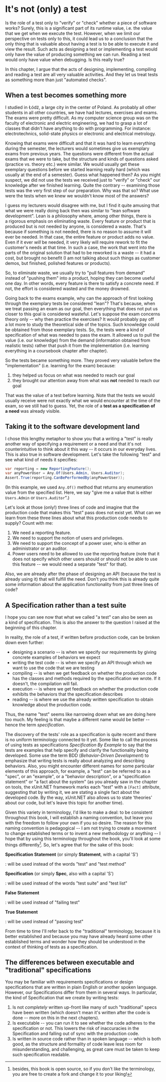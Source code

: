 # It's not (only) a test

Is the role of a test only to "verify" or "check" whether a piece of software works? Surely, this is a significant part of its runtime value, i.e. the value that we get when we execute the test. However, when we limit our perspective on tests only to this, it could lead us to a conclusion that the only thing that is valuable about having a test is to be able to execute it and view the result. Such acts as designing a test or implementing a test would only have the value of producing something we can run. Reading a test would only have value when debugging. Is this really true?

In this chapter, I argue that the acts of designing, implementing, compiling and reading a test are all very valuable activities. And they let us treat tests as something more than just "automated checks".

## When a test becomes something more 

I studied in Łódź, a large city in the center of Poland. As probably all other students in all other countries, we have had lectures, exercises and exams. The exams were pretty difficult. As my computer science group was on the faculty of electronic and electric engineering, we had to grasp a lot of classes that didn't have anything to do with programming. For instance: electrotechnics, solid-state physics or electronic and electrical metrology.

Knowing that exams were difficult and that it was hard to learn everything during the semester, the lecturers would sometimes give us exemplary exams from previous years. The questions were different from the actual exams that we were to take, but the structure and kinds of questions asked (practice vs. theory etc.) were similar. We would usually get these exemplary questions before we started learning really hard (which was usually at the end of a semester). Guess what happened then? As you might suspect, we did not use the tests we received just to "verify" or "check" our knowledge after we finished learning. Quite the contrary -- examining those tests was the very first step of our preparation. Why was that so? What use were the tests when we knew we wouldn't know most of the answers?

I guess my lecturers would disagree with me, but I find it quite amusing that what we were really doing back then was similar to "lean software development". Lean is a philosophy where, among other things, there is a rigorous emphasis on eliminating waste. Every feature or product that is produced but is not needed by anyone, is considered a waste. That's because if something is not needed, there is no reason to assume it will ever be needed. In that case, the entire feature or product adds no value. Even if it ever *will* be needed, it very likely will require rework to fit the customer's needs at that time. In such a case, the work that went into the parts of the original solution that had to be reworked is a waste -- it had a cost, but brought no benefit (I am not talking about such things as customer demos, but finished, polished features or products).

So, to eliminate waste, we usually try to "pull features from demand" instead of "pushing them" into a product, hoping they can become useful one day. In other words, every feature is there to satisfy a concrete need. If not, the effort is considered wasted and the money drowned.

Going back to the exams example, why can the approach of first looking through the exemplary tests be considered "lean"? That's because, when we treat passing an exam as our goal, then everything that does not put us closer to this goal is considered wasteful. Let's suppose the exam concerns theory only -- why then practice the exercises? It would probably pay off a lot more to study the theoretical side of the topics. Such knowledge could be obtained from those exemplary tests. So, the tests were a kind of specification of what was needed to pass the exam. It allowed us to pull the value (i.e. our knowledge) from the demand (information obtained from realistic tests) rather that push it from the implementation (i.e. learning everything in a coursebook chapter after chapter).

So the tests became something more. They proved very valuable before the "implementation" (i.e. learning for the exam) because:

1.  they helped us focus on what was needed to reach our goal
2.  they brought our attention away from what was **not** needed to reach our goal

That was the value of a test before learning. Note that the tests we would usually receive were not exactly what we would encounter at the time of the exam, so we still had to guess. Yet, the role of a **test as a specification of a need** was already visible.

## Taking it to the software development land

I chose this lengthy metaphor to show you that a writing a "test" is really another way of specifying a requirement or a need and that it's not counterintuitive to think about it this way -- it occurs in our everyday lives. This is also true in software development. Let's take the following "test" and see what kind of needs it specifies: 

```csharp
var reporting = new ReportingFeature();
var anyPowerUser = Any.Of(Users.Admin, Users.Auditor);
Assert.True(reporting.CanBePerformedBy(anyPowerUser));
```

(In this example, we used `Any.Of()` method that returns any enumeration value from the specified list. Here, we say "give me a value that is either `Users.Admin` or `Users.Auditor`".)

Let's look at those (only!) three lines of code and imagine that the production code that makes this "test" pass does not exist yet. What can we learn from these three lines about what this production code needs to supply? Count with me: 

1. We need a reporting feature.
2. We need to support the notion of users and privileges.
3. We need to support the concept of a power user, who is either an administrator or an auditor.
4. Power users need to be allowed to use the reporting feature (note that it does not specify which other users should or should not be able to use this feature -- we would need a separate "test" for that).

Also, we are already after the phase of designing an API (because the test is already using it) that will fulfill the need. Don't you think this is already quite some information about the application functionality from just three lines of code?

## A Specification rather than a test suite

I hope you can see now that what we called "a test" can also be seen as a kind of specification. This is also the answer to the question I raised at the beginning of this chapter. 

In reality, the role of a test, if written before production code, can be broken down even further:

* designing a scenario -- is when we specify our requirements by giving concrete examples of behaviors we expect
* writing the test code -- is when we specify an API through which we want to use the code that we are testing
* compiling -- is when we get feedback on whether the production code has the classes and methods required by the specification we wrote. If it doesn't, the compilation will fail. 
* execution -- is where we get feedback on whether the production code exhibits the behaviors that the specification describes
* reading -- is where we use the already written specification to obtain knowledge about the production code.
 
Thus, the name "test" seems like narrowing down what we are doing here too much. My feeling is that maybe a different name would be better -- hence the term *specification*.

The discovery of the tests' role as a specification is quite recent and there is no uniform terminology connected to it yet. Some like to call the process of using tests as specifications *Specification By Example* to say that the tests are examples that help specify and clarify the functionality being developed. Some use the term BDD (*Behavior-Driven Development*) to emphasize that writing tests is really about analyzing and describing behaviors. Also, you might encounter different names for some particular elements of this approach, for example, a "test" can be referred to as a "spec", or an "example", or a "behavior description", or a "specification statement" or "a fact about the system" (as you already saw in the chapter on tools, the xUnit.NET framework marks each "test" with a `[Fact]` attribute, suggesting that by writing it, we are stating a single fact about the developed code. By the way, xUnit.NET also allows us to state ‘theories' about our code, but let's leave this topic for another time).

Given this variety in terminology, I'd like to make a deal: to be consistent throughout this book, I will establish a naming convention, but leave you with the freedom to follow your own if you so desire. The reason for this naming convention is pedagogical -- I am not trying to create a movement to change established terms or to invent a new methodology or anything -- I hope that by using this terminology throughout the book, you'll look at some things differently[^opensourcebook]. So, let's agree that for the sake of this book:

**Specification Statement** (or simply **Statement**, with a capital 'S')

:   will be used instead of the words "test" and "test method"

**Specification** (or simply **Spec**, also with a capital 'S')

:   will be used instead of the words "test suite" and "test list"

**False Statement**

:   will be used instead of "failing test"

**True Statement**

:   will be used instead of "passing test"

From time to time I'll refer back to the "traditional" terminology, because it is better established and because you may have already heard some other established terms and wonder how they should be understood in the context of thinking of tests as a specification.

## The differences between executable and "traditional" specifications

You may be familiar with requirements specifications or design specifications that are written in plain English or another spoken language. However, our Specifications differ from them in several ways. In particular, the kind of Specification that we create by writing tests:

1. Is not *completely* written up-front like many of such "traditional" specs have been written (which doesn't mean it's written after the code is done -- more on this in the next chapters).
1. Is executable -- you can run it to see whether the code adheres to the specification or not. This lowers the risk of inaccuracies in the Specification and falling out of sync with the production code.
1. Is written in source code rather than in spoken language -- which is both good, as the structure and formality of code leave less room for misunderstanding, and challenging, as great care must be taken to keep such specification readable.

[^opensourcebook]: besides, this book is open source, so if you don't like the terminology, you are free to create a fork and change it to your liking!
